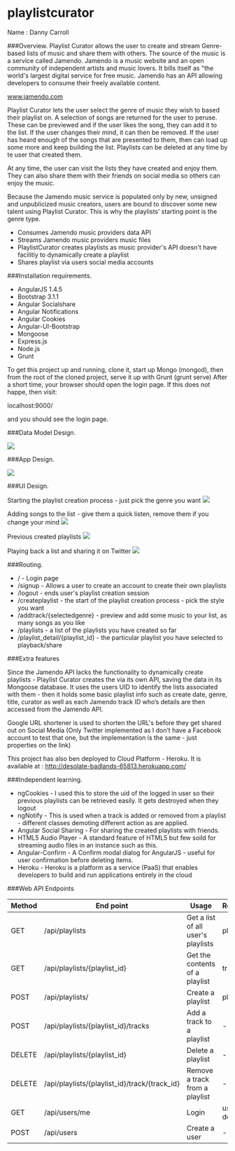 # playlistcurator

Name : Danny Carroll

###Overview.
Playlist Curator allows the user to create and stream Genre-based lists of music and share them with others. The source of the music is a service called Jamendo. Jamendo is a music website and an open community of independent artists and music lovers. It bills itself as "the world's largest digital service for free music. Jamendo has an API allowing developers to consume their freely available content.

www.jamendo.com

Playlist Curator lets the user select the genre of music they wish to based their playlist on. A selection of songs are returned for the user to peruse. These can be previewed and if the user likes the song, they can add it to the list. If the user changes their mind, it can then be removed. If the user has heard enough of the songs that are presented to them, then can load up some more and keep building the list. Playlists can be deleted at any time by te user that created them.

At any time, the user can visit the lists they have created and enjoy them. They can also share them with their friends on social media so others can enjoy the music.

Because the Jamendo music service is populated only by new, unsigned and unpublicized music creators, users are bound to discover some new talent using Playlist Curator. This is why the playlists’ starting point is the genre type.


 + Consumes Jamendo music providers data API
 + Streams Jamendo music providers music files
 + PlaylistCurator creates playlists as music provider's API doesn't have facilitiy to dynamically create a playlist
 + Shares playlist via users social media accounts


###Installation requirements.

+ AngularJS 1.4.5
+ Bootstrap 3.1.1
+ Angular Socialshare
+ Angular Notifications
+ Angular Cookies
+ Angular-UI-Bootstrap
+ Mongoose
+ Express.js
+ Node.js
+ Grunt

To get this project up and running, clone it, start up Mongo (mongod), then from the root of the cloned project, serve it up with Grunt (grunt serve)
After a short time, your browser should open the login page. If this does not happe, then visit:

localhost:9000/

and you should see the login page. 

###Data Model Design.

![][image1]

###App Design.

![][image2]

###UI Design.

Starting the playlist creation process - just pick the genre you want
![][image3]

Adding songs to the list - give them a quick listen, remove them if you change your mind
![][image4]

Previous created playlists
![][image5]

Playing back a list and sharing it on Twitter
![][image6]

###Routing.

+ / - Login page
+ /signup - Allows a user to create an account to create their own playlists
+ /logout - ends user's playlist creation session
+ /createplaylist - the start of the playlist creation process - pick the style you want
+ /addtrack/{selectedgenre} - preview and add some music to your list, as many songs as you like
+ /playlists - a list of the playlists you have created so far
+ /playlist_detail/{playlist_id} - the particular playlist you have selected to playback/share

###Extra features

Since the Jamendo API lacks the functionality to dynamically create playlists - Playlist Curator creates the via its own API, saving the data in its Mongoose database. It uses the users UID to identify the lists associated with them - then it holds some basic playlist info such as create date, genre, title, curator as well as each Jamendo track ID who’s details are then accessed from the Jamendo API.

Google URL shortener is used to shorten the URL's before they get shared out on Social Media (Only Twitter implemented as I don’t have a Facebook account to test that one, but the implementation is the same - just properties on the link)

This project has also ben deployed to Cloud Platform - Heroku. It is available at : 
http://desolate-badlands-65813.herokuapp.com/


###Independent learning.

+ ngCookies - I used this to store the uid of the logged in user so their previous playlists can be retrieved easily. It gets destroyed when they logout
+ ngNotify - This is used when a track is added or removed from a playlist - different classes demoting different action as are applied.
+ Angular Social Sharing - For sharing the created playlists with friends.
+ HTML5 Audio Player - A standard feature of HTML5 but few soild for streaming audio files in an instance such as this.
+ Angular-Confirm - A Confirm modal dialog for AngularJS - useful for user confirmation before deleting items.
+ Heroku - Heroku is a platform as a service (PaaS) that enables developers to build and run applications entirely in the cloud

###Web API Endpoints

| Method        | End point                                      | Usage                               | Returns       |
| ------------- | ---------------------------------------------- | ----------------------------------  | ------------- |
| GET           | /api/playlists                                 | Get a list of all user's playlists  | playlists     |
| GET           | /api/playlists/{playlist_id}                   | Get the contents of a playlist      | tracks        |
| POST          | /api/playlists/                                | Create a playlist                   | playlist      |
| POST          | /api/playlists/{playlist_id}/tracks            | Add a track to a playlist           | -             |
| DELETE        | /api/playlists/{playlist_id}                   | Delete a playlist                   | -             |
| DELETE        | /api/playlists/{playlist_id}/track/{track_id}  | Remove a track from a playlist      | -             |
| GET           | /api/users/me                                  | Login                               | user details  |
| POST          | /api/users                                     | Create a user                       | -             |


[image1]: /images/promotion/ss1.png
[image2]: /images/promotion/ss2.png
[image3]: /images/promotion/ss3.png
[image4]: /images/promotion/ss4.png
[image5]: /images/promotion/ss5.png
[image6]: /images/promotion/ss6.png

